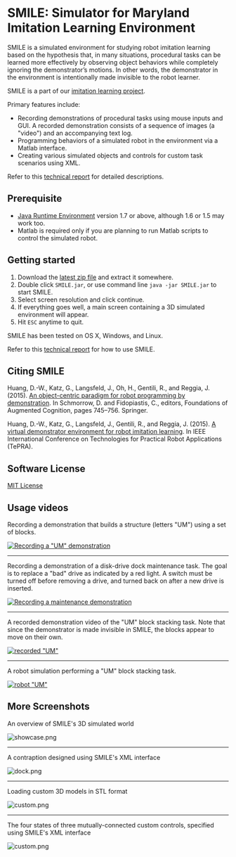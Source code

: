 # SMILE: Simulator for Maryland Imitation Learning Environment #

SMILE is a simulated environment for studying robot imitation learning based on the hypothesis that, in many situations, procedural tasks can be learned more effectively by observing object behaviors while completely ignoring the demonstrator’s motions. In other words, the demonstrator in the environment is intentionally made invisible to the robot learner. 

SMILE is a part of our [imitation learning project](http://www.cs.umd.edu/~reggia/onrImitLearn/index.html).

Primary features include:
* Recording demonstrations of procedural tasks using mouse inputs and GUI. A recorded demonstration consists of a sequence of images (a "video") and an accompanying text log.
* Programming behaviors of a simulated robot in the environment via a Matlab interface.
* Creating various simulated objects and controls for custom task scenarios using XML.

Refer to this [technical report](https://hdl.handle.net/1903/18066) for detailed descriptions.

## Prerequisite ##
* [Java Runtime Environment](http://java.com/en/download/) version 1.7 or above, although 1.6 or 1.5 may work too.
* Matlab is required only if you are planning to run Matlab scripts to control the simulated robot.

## Getting started ##

1. Download the [latest zip file](https://github.com/dwhuang/SMILE/releases) and extract it somewhere.
1. Double click `SMILE.jar`, or use command line `java -jar SMILE.jar` to start SMILE.
1. Select screen resolution and click continue.
1. If everything goes well, a main screen containing a 3D simulated environment will appear.
1. Hit `ESC` anytime to quit.

SMILE has been tested on OS X, Windows, and Linux.

Refer to this [technical report](https://hdl.handle.net/1903/18066) for how to use SMILE.

## Citing SMILE ##

Huang, D.-W., Katz, G., Langsfeld, J., Oh, H., Gentili, R., and Reggia, J. (2015). [An object-centric paradigm for robot programming by demonstration](http://doi.org/10.1007/978-3-319-20816-9_71). In Schmorrow, D. and Fidopiastis, C., editors, Foundations of Augmented Cognition, pages 745–756. Springer.

Huang, D.-W., Katz, G., Langsfeld, J., Gentili, R., and Reggia, J. (2015). [A virtual demonstrator environment for robot imitation learning](http://doi.org/10.1109/TePRA.2015.7219691). In IEEE International Conference on Technologies for Practical Robot Applications (TePRA).

## Software License ##

[MIT License](./LICENSE.txt)

## Usage videos ##

Recording a demonstration that builds a structure (letters "UM") using a set of blocks.

[![Recording a "UM" demonstration](https://img.youtube.com/vi/0M-LACmy7Cc/0.jpg)](https://youtu.be/0M-LACmy7Cc)

---

Recording a demonstration of a disk-drive dock maintenance task. The goal is to replace a "bad" drive as indicated by a red light. A switch must be turned off before removing a drive, and turned back on after a new drive is inserted.

[![Recording a maintenance demonstration](https://img.youtube.com/vi/YNeTfFfvIoo/0.jpg)](https://youtu.be/YNeTfFfvIoo)

---

A recorded demonstration video of the "UM" block stacking task. Note that since the demonstrator is made invisible in SMILE, the blocks appear to move on their own.

[![recorded "UM"](https://img.youtube.com/vi/Ia-EabIX8Sk/0.jpg)](https://youtu.be/Ia-EabIX8Sk)

---

A robot simulation performing a "UM" block stacking task.

[![robot "UM"](https://img.youtube.com/vi/oRbdmR1QjPg/0.jpg)](https://youtu.be/oRbdmR1QjPg)


## More Screenshots ##

An overview of SMILE's 3D simulated world

![showcase.png](http://dwhuang.github.io/SMILE/screenshots/showcase.png)

---

A contraption designed using SMILE's XML interface

![dock.png](http://dwhuang.github.io/SMILE/screenshots/dock.png)

---

Loading custom 3D models in STL format

![custom.png](http://dwhuang.github.io/SMILE/screenshots/custom.png)

---

The four states of three mutually-connected custom controls, specified using SMILE's XML interface

![custom.png](http://dwhuang.github.io/SMILE/screenshots/control.png)
